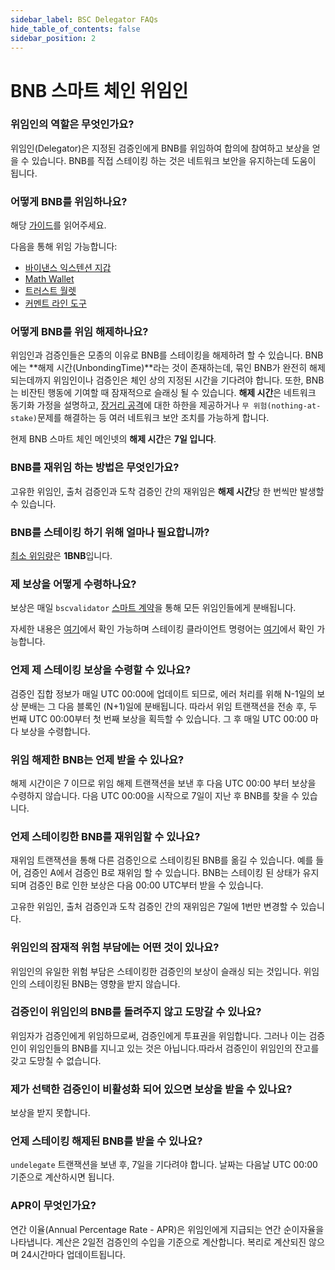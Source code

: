 ```yaml
---
sidebar_label: BSC Delegator FAQs
hide_table_of_contents: false
sidebar_position: 2
---
```


# BNB 스마트 체인 위임인

### 위임인의 역할은 무엇인가요?

위임인(Delegator)은 지정된 검증인에게 BNB를 위임하여 합의에 참여하고 보상을 얻을 수 있습니다. BNB를 직접 스테이킹 하는 것은 네트워크 보안을 유지하는데 도움이 됩니다.

### 어떻게 BNB를 위임하나요?

해당 [가이드](del-guide.md)를 읽어주세요.

다음을 통해 위임 가능합니다:

* [바이낸스 익스텐션 지갑](binance.md)
* [Math Wallet](http://blog.mathwallet.xyz/?p=3890)
* [트러스트 월렛](https://community.trustwallet.com/t/bnb-staking-with-trust-wallet/113243)
* [커멘트 라인 도구](https://github.com/bnb-chain/node/releases/tag/v0.8.1)

### 어떻게 BNB를 위임 해제하나요?

위임인과 검증인들은 모종의 이유로 BNB를 스테이킹을 해제하려 할 수 있습니다. BNB에는 **해제 시간(UnbondingTime)**라는 것이 존재하는데, 묶인 BNB가 완전히 해제되는데까지 위임인이나 검증인은 체인 상의 지정된 시간을 기다려야 합니다. 또한, BNB는 비잔틴 행동에 기여할 때 잠재적으로 슬래싱 될 수 있습니다. **해제 시간**은 네트워크 동기화 가정을 설명하고, [장거리 공격](https://cosmos.network/docs/spec/ibc/references.html#3)에 대한 하한을 제공하거나 `무 위험(nothing-at-stake)`문제를 해결하는 등 여러 네트워크 보안 조치를 가능하게 합니다.

현제 BNB 스마트 체인 메인넷의  **해제 시간**은  **7일 입니다**.

### BNB를 재위임 하는 방법은 무엇인가요?

고유한 위임인, 출처 검증인과 도착 검증인 간의 재위임은 **해제 시간**당 한 번씩만 발생할 수 있습니다.

### BNB를 스테이킹 하기 위해 얼마나 필요합니까?

[최소 위임량](parameters.md)은 **1BNB**입니다.

### 제 보상을 어떻게 수령하나요?

보상은 매일 `bscvalidator` [스마트 계약](https://bscscan.com/address/0x0000000000000000000000000000000000001000)을 통해 모든 위임인들에게 분배됩니다.

자세한 내용은 [여기](stake/Staking.md)에서 확인 가능하며 스테이킹 클라이언트 명령어는 [여기](stake/cli-commands.md)에서 확인 가능합니다.

### 언제 제 스테이킹 보상을 수령할 수 있나요?

검증인 집합 정보가 매일 UTC 00:00에 업데이트 되므로, 에러 처리를 위해 N-1일의 보상 분배는 그 다음 블록인 (N+1)일에 분배됩니다. 따라서 위임 트랜잭션을 전송 후, 두 번째 UTC 00:00부터 첫 번째 보상을 획득할 수 있습니다. 그 후 매일 UTC 00:00 마다 보상을 수령합니다.

### 위임 해제한 BNB는 언제 받을 수 있나요?
해제 시간이은 7 이므로 위임 해제 트랜잭션을 보낸 후 다음 UTC 00:00 부터 보상을 수령하지 않습니다. 다음 UTC 00:00을 시작으로 7일이 지난 후 BNB를 찾을 수 있습니다.

### 언제 스테이킹한 BNB를 재위임할 수 있나요?
재위임 트랜잭션을 통해 다른 검증인으로 스테이킹된 BNB를 옮길 수 있습니다. 예를 들어, 검증인 A에서 검증인 B로 재위임 할 수 있습니다. BNB는 스테이킹 된 상태가 유지되며 검증인 B로 인한 보상은 다음 00:00 UTC부터 받을 수 있습니다.

고유한 위임인, 출처 검증인과 도착 검증인 간의 재위임은 7일에 1번만 변경할 수 있습니다.

### 위임인의 잠재적 위험 부담에는 어떤 것이 있나요?
위임인의 유일한 위험 부담은 스테이킹한 검증인의 보상이 슬래싱 되는 것입니다. 위임인의 스테이킹된 BNB는 영향을 받지 않습니다.

### 검증인이 위임인의 BNB를 돌려주지 않고 도망갈 수 있나요?
위임자가 검증인에게 위임하므로써, 검증인에게 투표권을 위임합니다. 그러나 이는 검증인이 위임인들의 BNB를 지니고 있는 것은 아닙니다.따라서 검증인이 위임인의 잔고를 갖고 도망칠 수 없습니다.

### 제가 선택한 검증인이 비활성화 되어 있으면 보상을 받을 수 있나요?
보상을 받지 못합니다.

### 언제 스테이킹 해제된 BNB를 받을 수 있나요? 
`undelegate` 트랜잭션을 보낸 후, 7일을 기다려야 합니다. 날짜는 다음날 UTC 00:00 기준으로 계산하시면 됩니다.

### APR이 무엇인가요? 
연간 이율(Annual Percentage Rate - APR)은 위임인에게 지급되는 연간 순이자율을 나타냅니다. 계산은 2일전 검증인의 수입을 기준으로 계산합니다. 복리로 계산되진 않으며 24시간마다 업데이트됩니다.



